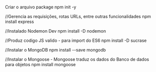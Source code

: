 Criar o arquivo package
npm init -y

//Gerencia as requisições, rotas URLs, entre outras funcionalidades
npm install express

//Instalado Nodemon Dev
npm install -D nodemon

//Produz codigo JS valido - para import do ES6
npm install -D sucrase

//Instalar o MongoDB
npm install --save mongodb

//Instalar o Mongoose - Mongoose traduz os dados do Banco de dados para objetos
npm install mongoose